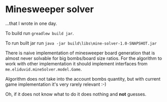 # Minesweeper solver
...that I wrote in one day.

To build run `greadlew build jar`.

To run built jar run `java -jar build\libs\mine-solver-1.0-SNAPSHOT.jar`

There is naive implementation of minesweeper board generation that is almost never solvable for big bombs/board size ratios. For the algorithm to work with other implementation it should implement interfaces from `me.eliduvid.mineSolver.model.Game`.

Algorithm does not take into the account bombs quantity, but with current game implementation it's very rarely relevant :-)

Oh, if it does not know what to do it does nothing and **not** guesses.